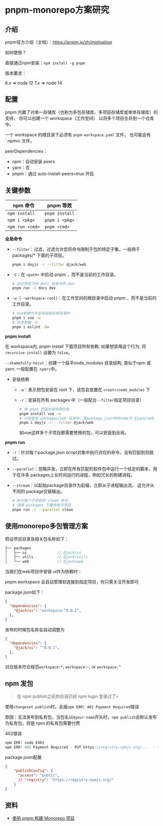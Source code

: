 # pnpm-monorepo方案研究

## 介绍

pnpm官方介绍（文档）：<https://pnpm.io/zh/motivation>

如何使用？

直接通过npm安装：`npm install -g pnpm`

版本要求：

6.x => node 12
7.x => node 14

## 配置

pnpm 内置了对单一存储库（也称为多包存储库、多项目存储库或单体存储库）的支持， 你可以创建一个 workspace（工作空间） 以将多个项目合并到一个仓库中。

一个 workspace 的根目录下必须有 `pnpm-workspace.yaml` 文件， 也可能会有 `.npmrc 文件。

peerDependencies：

- npm：自动安装 peers
- yarn：否
- pnpm：通过 auto-install-peers=true 开启

## 关键参数

| npm 命令        | pnpm 等效      |
| --------------- | -------------- |
| `npm install`   | `pnpm install` |
| `npm i <pkg>`   | `pnpm i <pkg>` |
| `npm run <cmd>` | `pnpm <cmd>`   |

**全局命令**

- `--filter`：过滤，过滤允许您将命令限制于包的特定子集，一般用于 packages/* 下面的子项目。

    ```sh
    pnpm i dayjs -r --filter @jack/web
    ```

- `-C`：在 `<path>` 中启动 pnpm ，而不是当前的工作目录。

    ```sh
    # 运行项目下的 docs 目录中的 dev
    pnpm run -C docs dev
    ```

- `-w`（`--workspace-root`）：在工作空间的根目录中启动 pnpm ，而不是当前的工作目录。

    ```sh
    # vue依赖作为全局安装在根目录中
    pnpm i vue -w
    # 开发依赖 -D
    pnpm i eslint -Dw
    ```

**pnpm install**

在 workspace内, pnpm install 下载项目所有依赖. 如果想禁用这个行为, 将 `recursive-install` 设置为 `false`。

`--shamefully-hoist`：创建一个扁平node_modules 目录结构, 类似于npm 或 yarn. 一般配置在`.npmrc`中。

- 安装依赖
  - `-w`：表示把包安装在 root 下，该包会放置在 `<root>/node_modules` 下
  - `-r`：安装在所有 packages 中（一般配合`--filter`指定项目目录）

    ```sh
    # 用 pnpm 安装全局共用的包
    pnpm install vue -w
    # 只安装在 packages/web 目录中，其package.json中的name为 @jack/web
    pnpm i dayjs -r --filter @jack/web
    ```

    如vue这样多个子项目都需要使用的包，可以安装到全局。

**pnpm run**

- `-r`：针对每个package.json script对象中执行对应的命令，没有匹配到则跳过。
- `--parallel`：忽略并发，立即在所有匹配的软件包中运行一个给定的脚本，用于在许多 packages上长时间运行的进程，例如冗长的构建进程。
- `--stream`：以起始package目录作为前缀，立即从子进程输出流。 这允许从不同的 package交替输出。

    ```sh
    # 执行每个子项目的 clean 命令
    # 清理 packages 下面所有子项目
    pnpm run -r --parallel clean
    ```

## 使用monorepo多包管理方案

假设项目目录及相关包名称如下：

```js
├── packages
│   ├── ui              // @jack/ui
│   ├── utils           // @jack/utils
│   └── web             // @jack/web
```

当我们在web项目中安装 ui作为依赖时：

pnpm workspace 会自动管理软连接到指定项目，你只需关注开发即可

package.json如下：

```json
{
  "dependencies": {
    "@jack/ui": "workspace:^0.0.1",
  },
}
```

发布的时候包名称会自动调整为

```json
{
  "dependencies": {
    "@jack/ui": "^0.0.1",
  },
}
```

对应版本符合规范`workspace:*`, `workspace:~`, or `workspace:^`

## npm 发包

> 在 npm publish之前你应该已经 npm login 登录过了~

使用`changeset publish`时，会报`npm ERR! 402 Payment Required`错误

原因：无法发布到私有包，当包名以`@your-name`开头时，`npm publish`会默认发布为私有包，但是 npm 的私有包需要付费

402错误

```js
npm ERR! code E402
npm ERR! 402 Payment Required - PUT https://registry.npmjs.org/.... - You must sign up for private packages
```

package.jsom配置

```json
{
    "publishConfig": {
      "access": "public",
      // "registry": "https://registry.npmjs.org/"
    }
}
```

## 资料

- [使用 pnpm 构建 Monorepo 项目](https://zhuanlan.zhihu.com/p/373935751)
